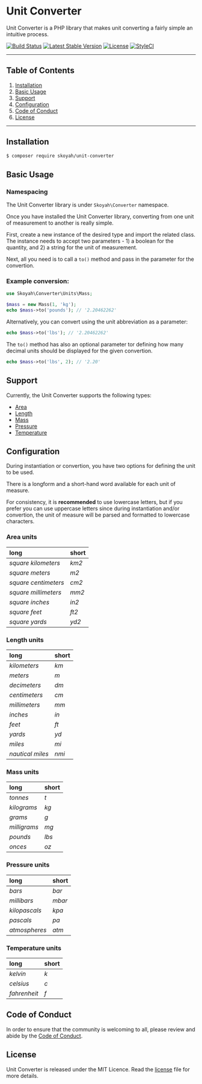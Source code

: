 # Unit Converter

Unit Converter is a PHP library that makes unit converting a fairly simple an intuitive process.

[![Build Status](https://travis-ci.org/skoyah/unit-converter.svg?branch=master)](https://travis-ci.org/skoyah/unit-converter)
[![Latest Stable Version](https://poser.pugx.org/skoyah/unit-converter/v/stable)](https://packagist.org/packages/skoyah/unit-converter)
[![License](https://poser.pugx.org/skoyah/unit-converter/license)](https://packagist.org/packages/skoyah/unit-converter)
[![StyleCI](https://github.styleci.io/repos/154382621/shield?branch=master)](https://github.styleci.io/repos/154382621)
___
## Table of Contents

1. [Installation](#installation)
2. [Basic Usage](#basic-usage)
3. [Support](#support)
4. [Configuration](#configuration)
5. [Code of Conduct](#code-of-conduct)
6. [License](#license)

___
## Installation
```bash
$ composer require skoyah/unit-converter
```

## Basic Usage
### Namespacing
The Unit Converter library is under ```Skoyah\Converter``` namespace.

Once you have installed the Unit Converter library, converting from one unit of measurement to another is really simple.

First, create a new instance of the desired type and import the related class.
The instance needs to accept two parameters -  1) a boolean for the quantity, and 2) a string for the unit of measurement.

Next, all you need is to call a ```to()``` method and pass in the parameter for the convertion.

### Example conversion:
```php
use Skoyah\Converter\Units\Mass;

$mass = new Mass(1, 'kg');
echo $mass->to('pounds'); // '2.20462262'
```

Alternatively, you can convert using the unit abbreviation as a parameter:

```php
echo $mass->to('lbs'); // '2.20462262'
```

The ```to()``` method has also an optional parameter tor defining how many decimal units should be displayed for the given convertion.

```php
echo $mass->to('lbs', 2); // '2.20'
```

## Support
Currently, the Unit Converter supports the following types:

* [Area](#area-units)
* [Length](#length-units)
* [Mass](#mass-units)
* [Pressure](#pressure-units)
* [Temperature](#temperature-units)


## Configuration
During instantiation or convertion, you have two options for defining the unit to be used.

There is a longform and a short-hand word available for each unit of measure.

For consistency, it is __recommended__ to use lowercase letters, but if you prefer you can use uppercase letters since during instantiation and/or convertion, the unit of measure will be parsed and formatted to lowercase characters.

### Area units
| long               | short   |
| :----------------  | :------ |
|*square kilometers* |    *km2*|
|*square meters*     |     *m2*|
|*square centimeters*|    *cm2*|
|*square millimeters*|    *mm2*|
|*square inches*     |    *in2*|
|*square feet*       |    *ft2*|
|*square yards*      |    *yd2*|

### Length units
| long           | short   |
| :------------- | :------ |
|*kilometers*    |     *km*|
|*meters*        |      *m*|
|*decimeters*    |     *dm*|
|*centimeters*   |     *cm*|
|*millimeters*   |     *mm*|
|*inches*        |     *in*|
|*feet*          |     *ft*|
|*yards*         |     *yd*|
|*miles*         |     *mi*|
|*nautical miles*|    *nmi*|

### Mass units
| long       | short   |
| :--------- | :------ |
|*tonnes*    |     *t* |
|*kilograms* |     *kg*|
|*grams*     |      *g*|
|*milligrams*|     *mg*|
|*pounds*    |    *lbs*|
|*onces*     |     *oz*|

### Pressure units
| long        | short   |
| :---------- | :------ |
|*bars*       |    *bar*|
|*millibars*  |   *mbar*|
|*kilopascals*|    *kpa*|
|*pascals*    |     *pa*|
|*atmospheres*|    *atm*|

### Temperature units
| long       | short   |
| :--------- | :------ |
|*kelvin*    |      *k*|
|*celsius*   |      *c*|
|*fahrenheit*|      *f*|

## Code of Conduct
In order to ensure that the community is welcoming to all, please review and abide by the [Code of Conduct](https://github.com/skoyah/unit-converter/blob/master/CODE_OF_CONDUCT.md).

## License
Unit Converter is released under the MIT Licence. Read the [license](https://github.com/skoyah/unit-converter/blob/master/LICENSE.md) file for more details.
